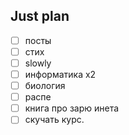 ## Just plan
- [ ] посты
- [ ] стих
- [ ] slowly
- [ ] информатика х2
- [ ] биология
- [ ] распе
- [ ] книга про зарю инета
- [ ] скучать курс.
